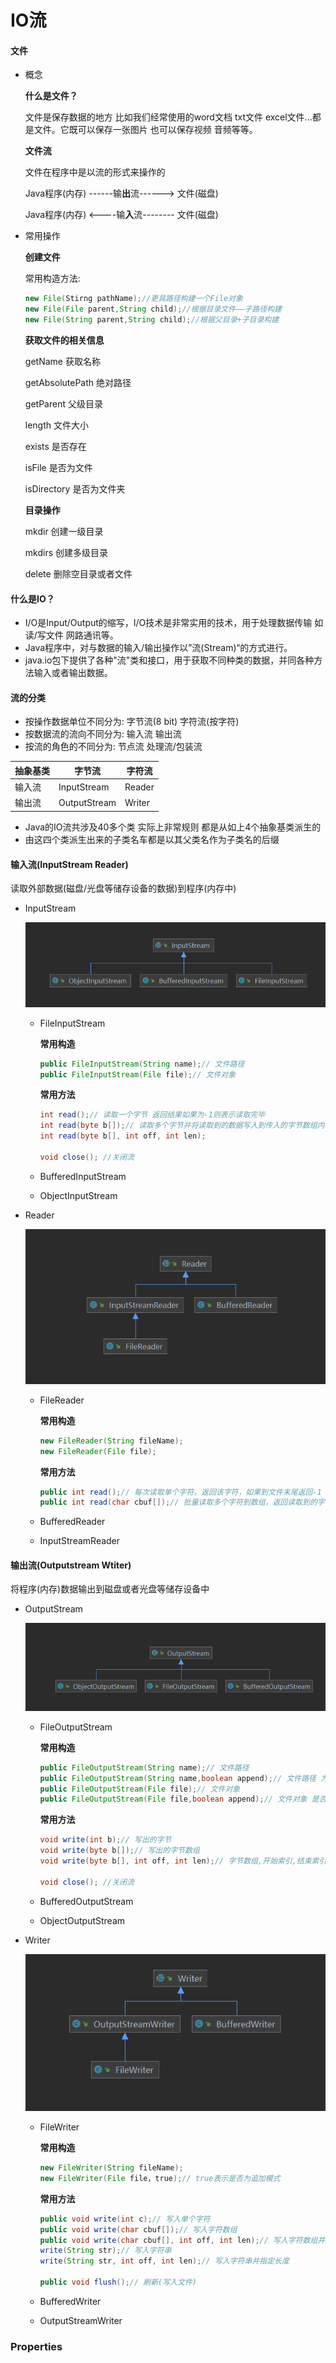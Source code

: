 # IO流

#### 文件

* 概念

  **什么是文件？**

  文件是保存数据的地方 比如我们经常使用的word文档 txt文件 excel文件...都是文件。它既可以保存一张图片 也可以保存视频 音频等等。

  **文件流**

  文件在程序中是以流的形式来操作的

  Java程序(内存) ------输**出**流------> 文件(磁盘)

  Java程序(内存) <----输**入**流-------- 文件(磁盘)

* 常用操作

  **创建文件**

  常用构造方法:

  ```java
  new File(Stirng pathName);//更具路径构建一个File对象
  new File(File parent,String child);//根据目录文件——子路径构建
  new File(String parent,String child);//根据父目录+子目录构建
  ```

  **获取文件的相关信息**

  getName	获取名称

  getAbsolutePath	绝对路径

  getParent	父级目录

  length	文件大小

  exists	是否存在

  isFile	是否为文件

  isDirectory	是否为文件夹

  **目录操作**

  mkdir	创建一级目录

  mkdirs	创建多级目录

  delete	删除空目录或者文件

  

#### 什么是IO？

* I/O是Input/Output的缩写，I/O技术是非常实用的技术，用于处理数据传输 如读/写文件 网路通讯等。
* Java程序中，对与数据的输入/输出操作以”流(Stream)“的方式进行。
* java.io包下提供了各种"流"类和接口，用于获取不同种类的数据，并同各种方法输入或者输出数据。

#### 流的分类

* 按操作数据单位不同分为: 字节流(8 bit) 字符流(按字符)
* 按数据流的流向不同分为: 输入流 输出流
* 按流的角色的不同分为: 节点流 处理流/包装流

| 抽象基类 | 字节流       | 字符流 |
| -------- | ------------ | ------ |
| 输入流   | InputStream  | Reader |
| 输出流   | OutputStream | Writer |

* Java的IO流共涉及40多个类 实际上非常规则 都是从如上4个抽象基类派生的
* 由这四个类派生出来的子类名车都是以其父类名作为子类名的后缀

#### 输入流(InputStream Reader)

读取外部数据(磁盘/光盘等储存设备的数据)到程序(内存中)

* InputStream

  ![](images/io_input.png)

  * FileInputStream

    **常用构造**

    ```java
    public FileInputStream(String name);// 文件路径
    public FileInputStream(File file);// 文件对象
    ```

    **常用方法**

    ```java
    int read();// 读取一个字节 返回结果如果为-1则表示读取完毕
    int read(byte b[]);// 读取多个字节并将读取到的数据写入到传入的字节数组内 返回结果为-1表示读取完毕否则为实际读取到的字节数
    int read(byte b[], int off, int len);
    
    void close(); //关闭流
    ```

    

  * BufferedInputStream

  * ObjectInputStream

* Reader

  ![](images/io_reader.png)

  * FileReader

    **常用构造**

    ```java
    new FileReader(String fileName);
    new FileReader(File file);
    ```

    

    **常用方法**

    ```java
    public int read();// 每次读取单个字符，返回该字符，如果到文件末尾返回-1
    public int read(char cbuf[]);// 批量读取多个字符到数组，返回读取到的字符数，如果到文件末尾返回-1
    ```

    

  * BufferedReader

  * InputStreamReader

#### 输出流(Outputstream Wtiter)

将程序(内存)数据输出到磁盘或者光盘等储存设备中

* OutputStream

  ![](images/io_output.png)

  * FileOutputStream

    **常用构造**

    ```java
    public FileOutputStream(String name);// 文件路径
    public FileOutputStream(String name,boolean append);// 文件路径 为true追加内容
    public FileOutputStream(File file);// 文件对象
    public FileOutputStream(File file,boolean append);// 文件对象 是否追加
    ```

    **常用方法**

    ```java
    void write(int b);// 写出的字节
    void write(byte b[]);// 写出的字节数组
    void write(byte b[], int off, int len);// 字节数组,开始索引,结束索引
    
    void close(); //关闭流
    ```

    

  * BufferedOutputStream

  * ObjectOutputStream

* Writer

  ![](images/io_writer.png)

  * FileWriter

    **常用构造**

    ```java
    new FileWriter(String fileName);
    new FileWriter(File file，true);// true表示是否为追加模式
    ```

    **常用方法**

    ```java
    public void write(int c);// 写入单个字符
    public void write(char cbuf[]);// 写入字符数组
    public void write(char cbuf[], int off, int len);// 写入字符数组并指定范围
    write(String str);// 写入字符串
    write(String str, int off, int len);// 写入字符串并指定长度
    
    public void flush();// 刷新(写入文件)
    ```

    

  * BufferedWriter

  * OutputStreamWriter

### Properties

